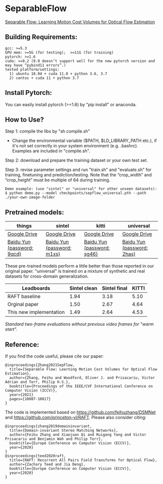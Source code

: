 # SeparableFlow
[Separable Flow: Learning Motion Cost Volumes for Optical Flow Estimation](https://openaccess.thecvf.com/content/ICCV2021/papers/Zhang_Separable_Flow_Learning_Motion_Cost_Volumes_for_Optical_Flow_Estimation_ICCV_2021_paper.pdf)




## Building Requirements:

    gcc: >=5.3
    GPU mem: >=5G (for testing);  >=11G (for training)
    pytorch: >=1.6
    cuda: >=9.2 (9.0 doesn’t support well for the new pytorch version and may have “pybind11 errors”.)
    tested platform/settings:
      1) ubuntu 18.04 + cuda 11.0 + python 3.6, 3.7
      2) centos + cuda 11 + python 3.7
      

## Install Pytorch:
You can easily install pytorch (>=1.6) by "pip install" or anaconda.


## How to Use?

Step 1: compile the libs by "sh compile.sh"
- Change the environmental variable ($PATH, $LD_LIBRARY_PATH etc.), if it's not set correctly in your system environment (e.g. .bashrc). Examples are included in "compile.sh".

Step 2: download and prepare the training dataset or your own test set.

        
Step 3: revise parameter settings and run "train.sh" and "evaluate.sh" for training, finetuning and prediction/testing. Note that the “crop_width” and “crop_height” must be multiple of 64 during training.

    Demo example: (use "sintel" or "universal" for other unseen datasets):
    $ python demo.py --model checkpoints/sepflow_universal.pth --path ./your-own-image-folder


## Pretrained models:

| things | sintel | kitti| universal |
|---|---|---|---|
|[Google Drive](https://drive.google.com/file/d/1baepLE9wxmt4QJEGMC5QeaQCQfZETEAu/view?usp=sharing)|[Google Drive](https://drive.google.com/file/d/1bpm0HmwcBrbyAsikTJR3qST6mAavQ60k/view?usp=sharing)|[Google Drive](https://drive.google.com/file/d/1qqpuaPpFBcg5TjBrg49MZvdJoL7bEy8A/view?usp=sharing)|[Google Drive](https://drive.google.com/file/d/1FTYSdHzW12Iejal6n4xEbdKPyrSK-W6P/view?usp=sharing)|
|[Baidu Yun (password: 9qcd)](https://pan.baidu.com/s/1lK2q0QtMwC0ROVCd6tyejA?pwd=9qcd)|[Baidu Yun (password: m1xs)](https://pan.baidu.com/s/1rtUrsGiTjU0GqMys1xRm6Q?pwd=m1xs)|[Baidu Yun (password: sg46)](https://pan.baidu.com/s/1ALo1lFmQkkziagoRPxzSsQ?pwd=sg46)|[Baidu Yun (password: 2has)](https://pan.baidu.com/s/1AP7ytz3HPy-oZZdNXzduWw?pwd=2has)|

These pre-trained models perform a little better than those reported in our original paper. 
"universal" is trained on a mixture of synthetic and real datasets for cross-domain generalization.

| Leadboards | Sintel clean | Sintel final | KITTI |
|---|---|---|---|
| RAFT baseline | 1.94 | 3.18 | 5.10 |
| Orginal paper | 1.50 | 2.67 | 4.64 |
| This new implementation | 1.49 | 2.64 | 4.53 |

*Standard two-frame evaluations without previous video frames for "warm start".*




## Reference:

If you find the code useful, please cite our paper:

    @inproceedings{Zhang2021SepFlow,
      title={Separable Flow: Learning Motion Cost Volumes for Optical Flow Estimation},
      author={Zhang, Feihu and Woodford, Oliver J. and Prisacariu, Victor Adrian and Torr, Philip H.S.},
      booktitle={Proceedings of the IEEE/CVF International Conference on Computer Vision (ICCV)},
      year={2021}
      pages={10807-10817}
    }

The code is implemented based on 
https://github.com/feihuzhang/DSMNet and https://github.com/princeton-vl/RAFT.
Please also consider citing:

    @inproceedings{zhang2019domaininvariant,
      title={Domain-invariant Stereo Matching Networks},
      author={Feihu Zhang and Xiaojuan Qi and Ruigang Yang and Victor Prisacariu and Benjamin Wah and Philip Torr},
      booktitle={Europe Conference on Computer Vision (ECCV)},
      year={2020}
    }
    @inproceedings{teed2020raft,
      title={RAFT: Recurrent All Pairs Field Transforms for Optical Flow},
      author={Zachary Teed and Jia Deng},
      booktitle={Europe Conference on Computer Vision (ECCV)},
      year={2020}
    }
  

